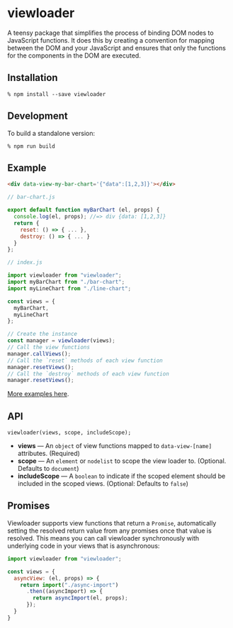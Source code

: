 # viewloader

A teensy package that simplifies the process of binding DOM nodes to JavaScript functions. It does this by creating a convention for mapping between the DOM and your JavaScript and ensures that only the functions for the components in the DOM are executed.

## Installation

```
% npm install --save viewloader
```

## Development

To build a standalone version:

```
% npm run build
```

## Example

```html
<div data-view-my-bar-chart='{"data":[1,2,3]}'></div>
```

```js
// bar-chart.js

export default function myBarChart (el, props) {
  console.log(el, props); //=> div {data: [1,2,3]}
  return {
    reset: () => { ... },
    destroy: () => { ... }
  }
};
```

```js
// index.js

import viewloader from "viewloader";
import myBarChart from "./bar-chart";
import myLineChart from "./line-chart";

const views = {
  myBarChart,
  myLineChart
};

// Create the instance
const manager = viewloader(views);
// Call the view functions
manager.callViews();
// Call the `reset` methods of each view function
manager.resetViews();
// Call the `destroy` methods of each view function
manager.resetViews();
```

[More examples here](examples).

## API

```
viewloader(views, scope, includeScope);
```

  * **views** — An `object` of view functions mapped to `data-view-[name]` attributes. (Required)
  * **scope** — An `element` or `nodelist` to scope the view loader to. (Optional. Defaults to `document`)
  * **includeScope** — A `boolean` to indicate if the scoped element should be included in the scoped views. (Optional: Defaults to `false`)

## Promises

Viewloader supports view functions that return a `Promise`, automatically setting the resolved return value from any promises once that value is resolved. This means you can call viewloader synchronously with underlying code in your views that is asynchronous:

```js
import viewloader from "viewloader";

const views = {
  asyncView: (el, props) => {
    return import("./async-import")
      .then((asyncImport) => {
        return asyncImport(el, props);
      });
  }
}
```

